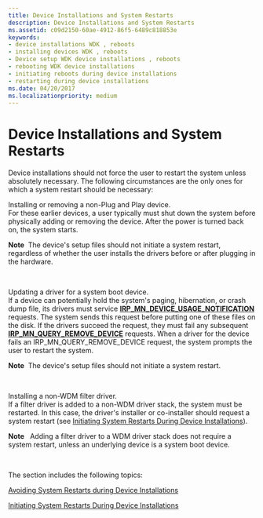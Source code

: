 ```yaml
---
title: Device Installations and System Restarts
description: Device Installations and System Restarts
ms.assetid: c09d2150-60ae-4912-86f5-6489c818853e
keywords:
- device installations WDK , reboots
- installing devices WDK , reboots
- Device setup WDK device installations , reboots
- rebooting WDK device installations
- initiating reboots during device installations
- restarting during device installations
ms.date: 04/20/2017
ms.localizationpriority: medium
---
```


# Device Installations and System Restarts





Device installations should not force the user to restart the system unless absolutely necessary. The following circumstances are the only ones for which a system restart should be necessary:

<a href="" id="installing-or-removing-a-non-plug-and-play-device--"></a>Installing or removing a non-Plug and Play device.   
For these earlier devices, a user typically must shut down the system before physically adding or removing the device. After the power is turned back on, the system starts.

**Note**  The device's setup files should not initiate a system restart, regardless of whether the user installs the drivers before or after plugging in the hardware.

 

<a href="" id="updating-a-driver-for-a-system-boot-device--"></a>Updating a driver for a system boot device.   
If a device can potentially hold the system's paging, hibernation, or crash dump file, its drivers must service [**IRP_MN_DEVICE_USAGE_NOTIFICATION**](https://msdn.microsoft.com/library/windows/hardware/ff550841) requests. The system sends this request before putting one of these files on the disk. If the drivers succeed the request, they must fail any subsequent [**IRP_MN_QUERY_REMOVE_DEVICE**](https://msdn.microsoft.com/library/windows/hardware/ff551705) requests. When a driver for the device fails an IRP_MN_QUERY_REMOVE_DEVICE request, the system prompts the user to restart the system.

**Note**  The device's setup files should not initiate a system restart.

 

<a href="" id="installing-a-non-wdm-filter-driver-"></a>Installing a non-WDM filter driver.  
If a filter driver is added to a non-WDM driver stack, the system must be restarted. In this case, the driver's installer or co-installer should request a system restart (see [Initiating System Restarts During Device Installations](initiating-system-restarts-during-device-installations.md)).

**Note**   Adding a filter driver to a WDM driver stack does not require a system restart, unless an underlying device is a system boot device.

 

The section includes the following topics:

[Avoiding System Restarts during Device Installations](avoiding-system-restarts-during-device-installations.md)

[Initiating System Restarts During Device Installations](initiating-system-restarts-during-device-installations.md)

 

 





